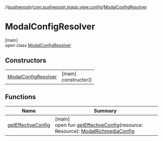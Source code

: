 //[pushwoosh](../../../index.md)/[com.pushwoosh.inapp.view.config](../index.md)/[ModalConfigResolver](index.md)

# ModalConfigResolver

[main]\
open class [ModalConfigResolver](index.md)

## Constructors

| | |
|---|---|
| [ModalConfigResolver](-modal-config-resolver.md) | [main]<br>constructor() |

## Functions

| Name | Summary |
|---|---|
| [getEffectiveConfig](get-effective-config.md) | [main]<br>open fun [getEffectiveConfig](get-effective-config.md)(resource: Resource): [ModalRichmediaConfig](../-modal-richmedia-config/index.md) |
